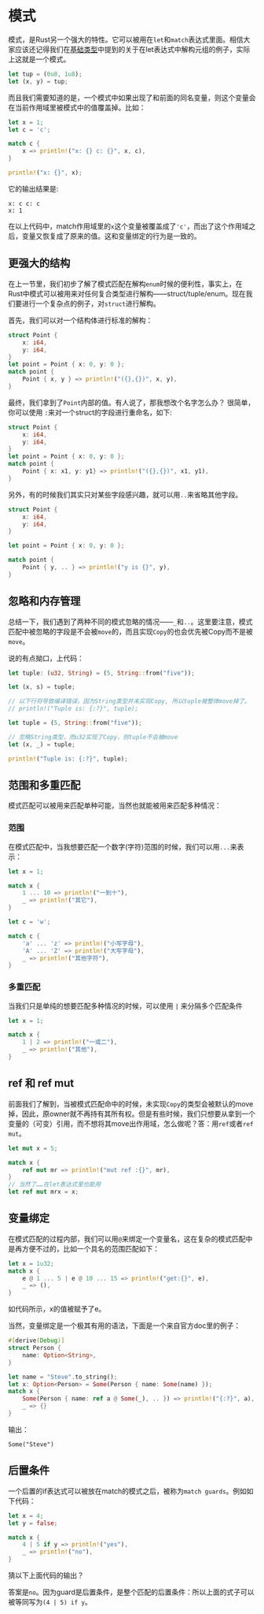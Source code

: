 # 模式
模式，是Rust另一个强大的特性。它可以被用在`let`和`match`表达式里面。相信大家应该还记得我们在[基础类型](../type/types.md)中提到的关于在let表达式中解构元组的例子，实际上这就是一个模式。
```rust
let tup = (0u8, 1u8);
let (x, y) = tup;
```
而且我们需要知道的是，一个模式中如果出现了和前面的同名变量，则这个变量会在当前作用域里被模式中的值覆盖掉。比如：

```rust
let x = 1;
let c = 'c';

match c {
    x => println!("x: {} c: {}", x, c),
}

println!("x: {}", x);
```

它的输出结果是:

```
x: c c: c
x: 1
```

在以上代码中，match作用域里的`x`这个变量被覆盖成了`'c'`，而出了这个作用域之后，变量又恢复成了原来的值。这和变量绑定的行为是一致的。

## 更强大的结构

在上一节里，我们初步了解了模式匹配在解构`enum`时候的便利性，事实上，在Rust中模式可以被用来对任何复合类型进行解构——struct/tuple/enum。现在我们要进行一个复杂点的例子，对`struct`进行解构。

首先，我们可以对一个结构体进行标准的解构：

```rust
struct Point {
    x: i64,
    y: i64,
}
let point = Point { x: 0, y: 0 };
match point {
    Point { x, y } => println!("({},{})", x, y),
}
```

最终，我们拿到了`Point`内部的值。有人说了，那我想改个名字怎么办？
很简单，你可以使用 `:`来对一个struct的字段进行重命名，如下:

```rust
struct Point {
    x: i64,
    y: i64,
}
let point = Point { x: 0, y: 0 };
match point {
    Point { x: x1, y: y1} => println!("({},{})", x1, y1),
}
```

另外，有的时候我们其实只对某些字段感兴趣，就可以用`..`来省略其他字段。
```rust
struct Point {
    x: i64,
    y: i64,
}

let point = Point { x: 0, y: 0 };

match point {
    Point { y, .. } => println!("y is {}", y),
}
```

## 忽略和内存管理

总结一下，我们遇到了两种不同的模式忽略的情况——`_`和`..`。这里要注意，模式匹配中被忽略的字段是不会被`move`的，而且实现`Copy`的也会优先被Copy而不是被`move`。

说的有点拗口，上代码：

```rust
let tuple: (u32, String) = (5, String::from("five"));

let (x, s) = tuple;

// 以下行将导致编译错误，因为String类型并未实现Copy, 所以tuple被整体move掉了。
// println!("Tuple is: {:?}", tuple);

let tuple = (5, String::from("five"));

// 忽略String类型，而u32实现了Copy，则tuple不会被move
let (x, _) = tuple;

println!("Tuple is: {:?}", tuple);
```

## 范围和多重匹配

模式匹配可以被用来匹配单种可能，当然也就能被用来匹配多种情况：

### 范围

在模式匹配中，当我想要匹配一个数字(字符)范围的时候，我们可以用`...`来表示：

```rust
let x = 1;

match x {
    1 ... 10 => println!("一到十"),
    _ => println!("其它"),
}

let c = 'w';

match c {
    'a' ... 'z' => println!("小写字母"),
    'A' ... 'Z' => println!("大写字母"),
    _ => println!("其他字符"),
}
```

### 多重匹配

当我们只是单纯的想要匹配多种情况的时候，可以使用 `|` 来分隔多个匹配条件

```rust
let x = 1;

match x {
    1 | 2 => println!("一或二"),
    _ => println!("其他"),
}
```

## ref 和 ref mut

前面我们了解到，当被模式匹配命中的时候，未实现`Copy`的类型会被默认的move掉，因此，原owner就不再持有其所有权。但是有些时候，我们只想要从拿到一个变量的（可变）引用，而不想将其move出作用域，怎么做呢？答：用`ref`或者`ref mut`。

```rust
let mut x = 5;

match x {
    ref mut mr => println!("mut ref :{}", mr),
}
// 当然了……在let表达式里也能用
let ref mut mrx = x;
```


## 变量绑定

在模式匹配的过程内部，我们可以用`@`来绑定一个变量名，这在复杂的模式匹配中是再方便不过的，比如一个具名的范围匹配如下：

```rust
let x = 1u32;
match x {
    e @ 1 ... 5 | e @ 10 ... 15 => println!("get:{}", e),
    _ => (),
}
```

如代码所示，x的值被赋予了e。

当然，变量绑定是一个极其有用的语法，下面是一个来自官方doc里的例子：

```rust
#[derive(Debug)]
struct Person {
    name: Option<String>,
}

let name = "Steve".to_string();
let x: Option<Person> = Some(Person { name: Some(name) });
match x {
    Some(Person { name: ref a @ Some(_), .. }) => println!("{:?}", a),
    _ => {}
}
```
输出：

```
Some("Steve")
```

## 后置条件

一个后置的if表达式可以被放在match的模式之后，被称为`match guards`。例如如下代码：

```rust
let x = 4;
let y = false;

match x {
    4 | 5 if y => println!("yes"),
    _ => println!("no"),
}
```
猜以下上面代码的输出？

答案是`no`。因为guard是后置条件，是整个匹配的后置条件：所以上面的式子可以被等同写为`(4 | 5) if y`。
